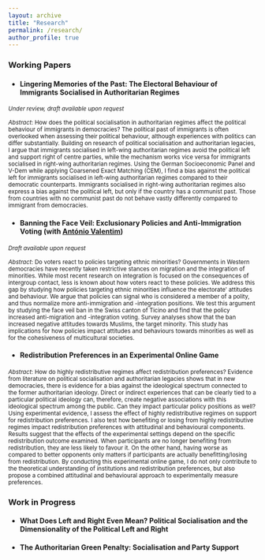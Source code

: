 ```yaml
---
layout: archive
title: "Research"
permalink: /research/
author_profile: true
---
```


### Working Papers
- #### Lingering Memories of the Past: The Electoral Behaviour of Immigrants Socialised in Authoritarian Regimes
<sub>*Under review, draft available upon request*</sub>

<sub>*Abstract*: How does the political socialisation in authoritarian regimes affect the political behaviour of immigrants in democracies? The political past of immigrants is often overlooked when assessing their political behaviour, although experiences with politics can differ substantially. Building on research of political socialisation and authoritarian legacies, I argue that immigrants socialised in left-wing authoritarian regimes avoid the political left and support right of centre parties, while the mechanism works vice versa for immigrants socialised in right-wing authoritarian regimes. Using the German Socioeconomic Panel and V-Dem while applying Coarsened Exact Matching (CEM), I find a bias against the political left for immigrants socialised in left-wing authoritarian regimes compared to their democratic counterparts. Immigrants socialised in right-wing authoritarian regimes also express a bias against the political left, but only if the country has a communist past. Those from  countries with no communist past do not behave vastly differently compared to immigrant from democracies.</sub>

- #### Banning the Face Veil: Exclusionary Policies and Anti-Immigration Voting (with [António Valentim](https://antoniovalentim.github.io/))
<sub>*Draft available upon request*</sub>

<sub>*Abstract*: Do voters react to policies targeting ethnic minorities? Governments in Western democracies have recently taken restrictive stances on migration and the integration of minorities. While most recent research on integration is focused on the consequences of intergroup contact, less is known about how voters react to these policies. We address this gap by studying how policies targeting ethnic minorities influence the electorate' attitudes and behaviour. We argue that policies can signal who is considered a member of a polity, and thus normalize more anti-immigration and -integration positions. We test this argument by studying the face veil ban in the Swiss canton of Ticino and find that the policy increased anti-migration and -integration voting. Survey analyses show that the ban increased negative attitudes towards Muslims, the target minority. This study has implications for how policies impact attitudes and behaviours towards minorities as well as for the cohesiveness of multicultural societies. </sub>


- #### Redistribution Preferences in an Experimental Online Game

<sub> *Abstract*: How do highly redistributive regimes affect redistribution preferences? Evidence from literature on political socialisation and authoritarian legacies shows that in new democracies, there is evidence for a bias against the ideological spectrum connected to the former authoritarian ideology. Direct or indirect experiences that can be clearly tied to a particular political ideology can, therefore, create negative associations with this ideological spectrum among the public. Can they impact particular policy positions as well? Using experimental evidence, I assess the effect of highly redistributive regimes on support for redistribution preferences. I also test how benefiting or losing from highly redistributive regimes impact redistribution preferences with attitudinal and behavioural components. Results suggest that the effects of the experimental settings depend on the specific redistribution outcome examined. When participants are no longer benefiting from redistribution, they are less likely to favour it. On the other hand, having worse as compared to better opponents only matters if participants are actually benefitting/losing from redistribution. By conducting this experimental online game, I do not only contribute to the theoretical understanding of institutions and redistribution preferences, but also propose a combined attitudinal and behavioural approach to experimentally measure preferences.</sub>

### Work in Progress
- #### What Does Left and Right Even Mean? Political Socialisation and the Dimensionality of the Political Left and Right
- #### The Authoritarian Green Penalty: Socialisation and Party Support




